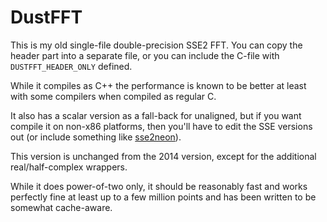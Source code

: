 # DustFFT

This is my old single-file double-precision SSE2 FFT. 
You can copy the header part into a separate file, or you
can include the C-file with `DUSTFFT_HEADER_ONLY` defined.

While it compiles as C++ the performance is known to be better
at least with some compilers when compiled as regular C.

It also has a scalar version as a fall-back for unaligned,
but if you want compile it on non-x86 platforms, then you'll
have to edit the SSE versions out (or include something like
[sse2neon](https://github.com/DLTcollab/sse2neon)).

This version is unchanged from the 2014 version, except for the
additional real/half-complex wrappers.

While it does power-of-two only, it should be reasonably fast
and works perfectly fine at least up to a few million points
and has been written to be somewhat cache-aware.
